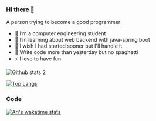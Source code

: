 ### Hi there 👋


A person trying to become a good programmer

- 🔭 I’m a  computer engineering student
- 🌱 I’m learning about web backend with java-spring boot
- 🤔 I wish I had started sooner but I'll handle it
- 🥅 Write code more than yesterday but no spaghetti
- ⚡ I love to have fun 


![Github stats 2](https://github-readme-stats.vercel.app/api?username=esraaaa-dev&show_icons=true&theme=radical)

[![Top Langs](https://github-readme-stats.vercel.app/api/top-langs/?username=esraaaa-dev&layout=compact)](https://github.com/esraaaa-dev/github-readme-stats)

### Code

[![Ari's wakatime stats](https://github-readme-stats.vercel.app/api/wakatime?username=Ari)](https://github.com/esraaaa-dev/github-readme-stats)







